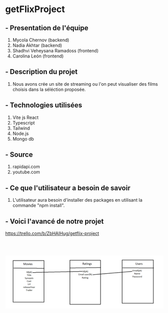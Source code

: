# getFlixProject

## - Presentation de l'équipe
1. Mycola Chernov (backend)
2. Nadia Akhtar (backend)
3. Shadhvi Veheysana Ramadoss (frontend)
4. Carolina León (frontend)

## - Description du projet
1. Nous avons crée un site de streaming ou l'on peut visualiser des films choisis dans la séléction proposée.

## - Technologies utilisées 
1. Vite js React
2. Typescript
3. Tailwind
4. Node.js
5. Mongo db

## - Source
1. rapidapi.com
2. youtube.com

## - Ce que l'utilisateur a besoin de savoir
1. L'utilisateur aura besoin d'installer des packages en utilisant la commande "npm install".

## - Voici l'avancé de notre projet
https://trello.com/b/ZbHAIHug/getflix-project

<br><br>


![""](Untitled.png)